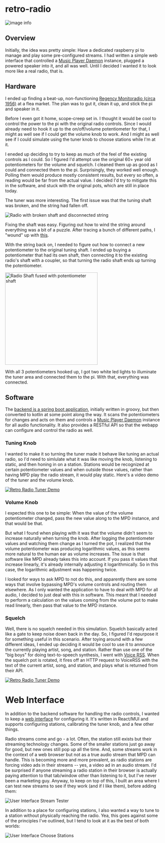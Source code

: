 # retro-radio

![image info](./images/finished-front.jpg)

## Overview

Initially, the idea was pretty simple: Have a dedicated raspberry pi to manage and play some pre-configured streams.
I had written a simple web interface that controlled a [Music Player Daemon](https://www.musicpd.org/) instance, 
plugged a powered speaker into it, and all was well.  Until I decided I wanted it to look more like a real radio, that is.

## Hardware

I ended up finding a beat-up, non-functioning 
[Regency Monitoradio (circa 1956)](https://commons.wikimedia.org/wiki/File:Vintage_Monitoradio_By_Regency,_Model_MR-10,_FM_Receiver,_8_Tubes,_Metal_Case,_Circa_1956_(15096254696).jpg) 
at a flea market. The plan was to gut it, clean it up, and stick the pi and speaker in it.  

Before I even got it home, scope-creep set in.  I thought it would be cool to control the power to the pi with the original 
radio controls.  Since I would already need to hook it up to the on/off/volume potentiometer for that, I might as well 
see if I could get the volume knob to work.  And I might as well see if I could simulate using the tuner knob to choose 
stations while I'm at it.

I eneded up deciding to try to keep as much of the feel of the existing controls as I could.  So I 
figured I'd attempt use the original 60+ year old potentiometers for the volume and squelch.  I cleaned them
up as good as I could and connected them to the pi.  Surprisingly, they worked well enough.  Polling them would produce 
mostly consistent results, but every so often, a reading would be far from the actual value.  I decided I'd try to mitigate 
this in the software, and stuck with the original pots, which are still in place today.

The tuner was more interesting.  The first issue was that the tuning shaft was broken, and the string had fallen off.

![Radio with broken shaft and disconnected string](./images/broken-shaft.jpg)

Fixing the shaft was easy.  Figuring out how to wind the string around everything was a bit of a puzzle.  After tracing a bunch
of different paths, I "wound" up with [this](./images/string.png).

With the string back on, I needed to figure out how to connect a new potentiometer to the original tuning shaft.
I ended up buying a potentiometer that had its own shaft, then connecting it to the existing radio's shaft with a coupler, so that
turning the radio shaft ends up turning the potentiometer.

[//]: # (![Potentiometer fused with radio tuner shaft]&#40;./images/shaft-connected.jpg&#41;)
<img src="./images/shaft-connected.jpg" width=300 alt="Radio Shaft fused with potentiometer shaft">

With all 3 potentiometers hooked up, I got two white led lights to illuminate the tuner area and connected them to the pi. 
With that, everything was connected.

## Software

The [backend is a spring boot application](https://github.com/mboyers/pi-radio), initially written in groovy, but then converted to kotlin at some point along the way. It
scans the potentiometers for changes and acts on them and controls a [Music Player Daemon](https://www.musicpd.org/) instance for all 
audio functionality.  It also provides a RESTful API so that the webapp can configure and control the radio as well.

### Tuning Knob
I wanted to make it so turning the tuner made it behave like tuning an actual radio, so I'd need to simlulate what it was like
moving the knob, listening to static, and then honing in on a station.  Stations would be recognized at certain potentiometer values 
and when outside those values, rather than having MPD play the radio stream, it would play static.  Here's a video demo of the tuner and
the volume knob.

[![Retro Radio Tuner Demo](https://img.youtube.com/vi/5URUADNYmU8/0.jpg)](https://www.youtube.com/watch?v=5URUADNYmU8)

### Volume Knob
I expected this one to be simple:  When the value of the volume potentiometer changed, pass the new value along to the MPD instance,
and that would be that.

But what I found when playing with it was that the volume didn't seem to increase naturally when turning the knob.  After 
logging the potentiometer values and watching them change as I turned the pot, I realized that the volume potentiometer was 
producing logarithmic values, as this seems more natural to the human ear as volume increases.  The issue is that
software like MPD already takes this into account.  If you pass it values that increase linearly,
it's already internally adjusting it logarithmically.  So in this case, the logarithmic adjustment was happening twice.  

I looked for ways to ask MPD to not do this, and apparently there are some ways that involve bypassing MPD's volume controls
and routing them elsewhere.  As I only wanted the application to have to deal with MPD for all audio, I decided to just deal with this 
in software.  This meant that I needed to perform a calculation on the values coming from the volume pot to make read linearly, 
then pass that value to the MPD instance.

### Squelch
Well, there is no squelch needed in this simulation. Squelch basically acted like a gate to keep noise down back in the day.  So, 
I figured I'd repurpose it for something useful in this scenario.  After toying around with a few different ideas, I ended up deciding
it would be cool to use it to announce the currently playing artist, song, and station.  Rather than use one of the "big boys" for
doing text-to-speech synthesis, I went with [Voice RSS](http://www.voicerss.org/).  When the squelch pot is rotated, it fires off an HTTP request 
to VoiceRSS with the text of the current artist, song, and station, and plays what is returned from their API.

[![Retro Radio Tuner Demo](https://img.youtube.com/vi/xBr8wc5PbYg/0.jpg)](https://www.youtube.com/watch?v=xBr8wc5PbYg)

# Web Interface

In addition to the backend software for handling the radio controls, I wanted to keep a [web interface](https://github.com/mboyers/pi-radio-ui) for configuring it.
It's written in React/MUI and supports configuring stations, calibrating the tuner knob, and a few other things.

Radio streams come and go - a lot.  Often, the station still exists but their streaming technology changes.  Some
of the smaller stations just go away for good, but new ones still pop up all the time.  And, some streams work in the
context of a web browser but not as a true audio stream that MPD can handle.  This is becoming more and more prevalent, 
as radio stations are forcing video ads in their streams -- yes, a video ad in an audio stream.  I'd be surprised if anyone 
streaming a radio station in their browser is actually paying attention to that tab/window other than listening to it, 
but I've never been a marketing guy.  Anyway, to keep on top of this, I built an area where I can test new streams to see if they work (and if
I like them), before adding them: 

<img src="./images/ui-test.png" alt="User Interface Stream Tester">

In addition to a place for configuring stations, I also wanted a way to tune to a station without physically reaching
the radio.  Yea, this goes against some of the principles I've outlined, but I tend to look at it as the best of both
worlds:

<img src="./images/ui-listen.png" alt="User Interface Choose Stations">


